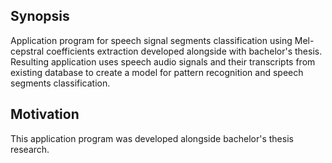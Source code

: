 ## Synopsis

Application program for speech signal segments classification using Mel-cepstral coefficients extraction developed alongside with bachelor's thesis. Resulting application uses speech audio signals and their transcripts from existing database to create a model for pattern recognition and speech segments classification.

## Motivation

This application program was developed alongside bachelor's thesis research. 
